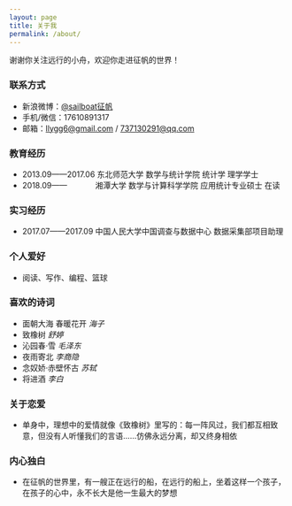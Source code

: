 ```yaml
---
layout: page
title: 关于我
permalink: /about/
---
```


<div align='left'>
<p>谢谢你关注远行的小舟，欢迎你走进征帆的世界！</p>
</div>

### 联系方式
- 新浪微博：[@sailboat征帆](https://weibo.com/u/3167301301?refer_flag=1001030102_&is_hot=1)
- 手机/微信：17610891317
- 邮箱：llygg6@gmail.com / 737130291@qq.com

### 教育经历

- 2013.09——2017.06 东北师范大学 数学与统计学院 统计学 理学学士
- 2018.09—— &nbsp;&nbsp;&nbsp;&nbsp;&nbsp;&nbsp;&nbsp;&nbsp;&nbsp;&nbsp;&nbsp;&nbsp;湘潭大学 数学与计算科学学院 应用统计专业硕士 在读

### 实习经历

- 2017.07——2017.09 中国人民大学中国调查与数据中心 数据采集部项目助理

### 个人爱好

- 阅读、写作、编程、篮球

### 喜欢的诗词

- 面朝大海 春暖花开 *海子*
- 致橡树 *舒婷*
- 沁园春·雪 *毛泽东*
- 夜雨寄北 *李商隐*
- 念奴娇·赤壁怀古 *苏轼*
- 将进酒 *李白*

### 关于恋爱

- 单身中，理想中的爱情就像《致橡树》里写的：每一阵风过，我们都互相致意，但没有人听懂我们的言语……仿佛永远分离，却又终身相依

### 内心独白

- 在征帆的世界里，有一艘正在远行的船，在远行的船上，坐着这样一个孩子，在孩子的心中，永不长大是他一生最大的梦想
